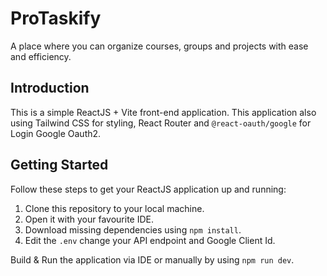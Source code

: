 # ProTaskify
A place where you can organize courses, groups and projects with ease and efficiency.

## Introduction
This is a simple ReactJS + Vite front-end application. This application also using Tailwind CSS for styling, React Router and `@react-oauth/google` for Login Google Oauth2.

## Getting Started
Follow these steps to get your ReactJS application up and running:
1. Clone this repository to your local machine.
2. Open it with your favourite IDE.
3. Download missing dependencies using `npm install`.
4. Edit the `.env` change your API endpoint and Google Client Id.

Build & Run the application via IDE or manually by using `npm run dev`.

